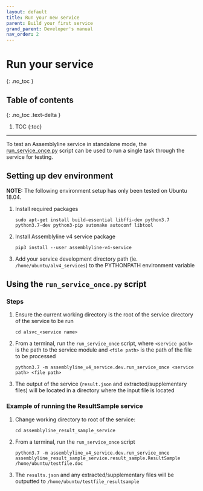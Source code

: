 ```yaml
---
layout: default
title: Run your new service
parent: Build your first service
grand_parent: Developer's manual
nav_order: 2
---
```


# Run your service
{: .no_toc }


## Table of contents
{: .no_toc .text-delta }

1. TOC
{:toc}

---

To test an Assemblyline service in standalone mode, the
[run_service_once.py](https://bitbucket.org/cse-assemblyline/alv4_service/src/master/dev/run_service_once.py) script
can be used to run a single task through the service for testing.

## Setting up dev environment
**NOTE:** The following environment setup has only been tested on Ubuntu 18.04.

1. Install required packages

    ```
    sudo apt-get install build-essential libffi-dev python3.7 python3.7-dev python3-pip automake autoconf libtool
    ```
    
2. Install Assemblyline v4 service package

    ```
    pip3 install --user assemblyline-v4-service
    ```
    
3. Add your service development directory path (ie. `/home/ubuntu/alv4_services`) to the PYTHONPATH environment variable

## Using the `run_service_once.py` script
### Steps
1. Ensure the current working directory is the root of the service directory of the service to be run

    ```
    cd alsvc_<service name>
   ```
   
2. From a terminal, run the `run_service_once` script, where `<service path>` is the path to the service module and `<file path>` is the path of the file to be processed

    ```
   python3.7 -m assemblyline_v4_service.dev.run_service_once <service path> <file path>
   ```
   
3. The output of the service (`result.json` and extracted/supplementary files) will be located in a directory where the
   input file is located 
   
### Example of running the ResultSample service
1. Change working directory to root of the service:

    ```
   cd assemblyline_result_sample_service
   ```
   
2. From a terminal, run the `run_service_once` script

    ```
    python3.7 -m assemblyline_v4_service.dev.run_service_once assemblyline_result_sample_service.result_sample.ResultSample /home/ubuntu/testfile.doc
   ```
   
3. The `results.json` and any extracted/supplementary files will be outputted to `/home/ubuntu/testfile_resultsample`
